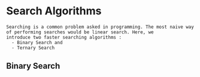 # Search Algorithms
```
Searching is a common problem asked in programming. The most naive way of performing searches would be linear search. Here, we 
introduce two faster searching algorithms :
  - Binary Search and
  - Ternary Search
```

## Binary Search

